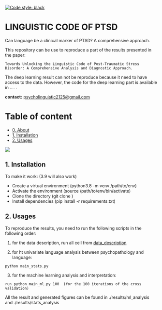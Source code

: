 [![Code style: black](https://img.shields.io/badge/Code%20Style-Black-black)](https://black.readthedocs.io/en/stable/the_black_code_style/current_style.html)


# LINGUISTIC CODE OF PTSD
Can language be a clinical marker of PTSD? A comprehensive approach.

This repository  can be use to reproduce a part of the results presented in the paper: 

```
Towards Unlocking the Linguistic Code of Post-Traumatic Stress Disorder: A Comprehensive Analysis and Diagnostic Approach.
```

The deep learning result can not be reproduce because it need to have access to the data. However, the code for the deep learning part is available in .... .


**contact:** psycholinguistic2125@gmail.com

# Table of content

- [0. About](#0-about)
- [1. Installation](#1-installation)
- [2. Usages](#2-usages)


![](./data/image/research_abstract.png)





## 1. Installation
To make it work:  (3.9 will also work)
- Create a virtual environment (python3.8 -m venv /path/to/env)
- Activate the environment (source /path/to/env/bin/activate)
- Clone the directory (git clone )
- Install dependencies (pip install -r requirements.txt)

## 2. Usages

To reproduce the results, you need to run the following scripts in the following order:

1. for the data description, run all cell from [data_description](data_description.ipynb)

2. for ht univariate language analysis between psychopathology and language:
```
python main_stats.py
```

3. for the machine learning analysis and interpretation:
```
run python main_ml.py 100  (for the 100 iterations of the cross validation)
```

All the result and generated figures can be found in ./results/ml_analysis and ./results/stats_analysis

